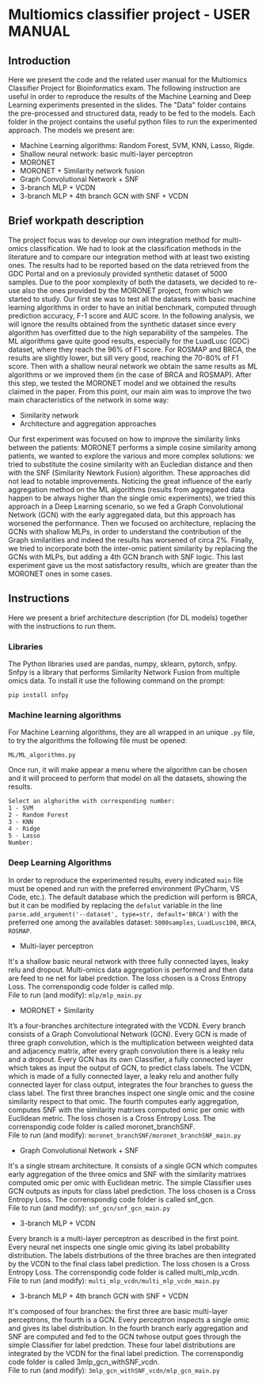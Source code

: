 # Multiomics classifier project - USER MANUAL
## Introduction
Here we present the code and the related user manual for the Multiomics Classifier Project for Bioinformatics exam. The following instruction are useful in order to reproduce the results of the Machine Learning and Deep Learning experiments presented in the slides. The "Data" folder contains the pre-processed and structured data, ready to be fed to the models. Each folder in the project contains the useful python files to run the experimented approach. The models we present are:
* Machine Learning algorithms: Random Forest, SVM, KNN, Lasso, Rigde.
* Shallow neural network: basic multi-layer perceptron
* MORONET
* MORONET + Similarity network fusion
* Graph Convolutional Network + SNF
* 3-branch MLP + VCDN
* 3-branch MLP + 4th branch GCN with SNF + VCDN

## Brief workpath description

The project focus was to develop our own integration method for multi-omics classification. We had to look at the classification methods in the literature and to compare our integration method with at least two existing ones. The results had to be reported based on the data retrieved from the GDC Portal and on a previosuly provided synthetic dataset of 5000 samples. Due to the poor xomplexity of both the datasets, we decided to re-use also the ones provided by the MORONET project, from which we started to study.  Our first ste was to test all the datasets with basic machine learning algorithms in order to have an initial benchmark, computed through prediction accuracy, F-1 score and AUC score. In the following analysis, we will ignore the results obtained from the synthetic dataset since every algorithm has overfitted due to the high separability of the sampeles.  The ML algorithms gave quite good results, especially for the LuadLusc (GDC) dataset, where they reach the 96% of F1 score. For ROSMAP and BRCA, the results are slightly lower, but sill very good, reaching the 70-80% of F1 score. Then with a shallow neural network we obtain the same results as ML algorithms or we improved them (in the case of BRCA and ROSMAP). After this step, we tested the MORONET model and we obtained the results claimed in the paper. From this point, our main aim was to improve the two main characteristics of the network in some way:
* Similarity network
* Architecture and aggregation approaches  
  
Our first experiment was focused on how to improve the similarity links between the patients: MORONET performs a simple cosine similarity among patients, we wanted to explore the various and more complex solutions: we tried to substitute the cosine similarity with an Eucledian distance and then with the SNF (Similarity Newtork Fusion) algorithm. These approaches did not lead to notable improvements.  Noticing the great influence of the early aggregation method on the ML algorithms (results from aggregated data happen to be always higher than the single omic experiments), we tried this approach in a Deep Learning scenario, so we fed a Graph Convolutional Network (GCN) with the early aggregated data, but this approach has worsened the performance. Then we focused on architecture, replacing the GCNs with shallow MLPs, in order to understand the contribution of the Graph similarities and indeed the results has worsened of circa 2%. Finally, we tried to incorporate both the inter-omic patient similarity by replacing the GCNs with MLPs, but adding a 4th GCN branch with SNF logic. This last experiment gave us the most satisfactory results, which are greater than the MORONET ones in some cases.

## Instructions
Here we present a brief architecture description (for DL models) together with the instructions to run them.
### Libraries
The Python libraries used are pandas, numpy, sklearn, pytorch, snfpy. Snfpy is a library that performs Similarity Network Fusion from multiple omics data. To install it use the following command on the prompt:
```
pip install snfpy
```


### Machine learning algorithms
For Machine Learning algorithms, they are all wrapped in an unique `.py` file, to try the algorithms the following file must be opened:
```
ML/ML_algorithms.py
```
Once run, it will make appear a menu where the algorithm can be chosen and it will proceed to perform that model on all the datasets, showing the results. 
```
Select an alghorithm with corresponding number:  
1 - SVM  
2 - Random Forest  
3 - KNN  
4 - Ridge  
5 - Lasso  
Number: 
```


### Deep Learning Algorithms
In order to reproduce the experimented results, every indicated `main` file must be opened and run with the preferred environment (PyCharm, VS Code, etc.). The default database which the prediction will perform is BRCA, but it can be modified by replacing the `defalut` variable in the line ```parse.add_argument('--dataset', type=str, default='BRCA')``` with the preferred one among the availables dataset: `5000samples`, `LuadLusc100`, `BRCA`, `ROSMAP`.

* Multi-layer perceptron

It's a shallow basic neural network with three fully connected layes, leaky relu and dropout. Multi-omics data aggregation is performed and then data are feed to ne net for label predction. The loss chosen is a Cross Entropy Loss.
The correnspondig code folder is called mlp.  
File to run (and modify): `mlp/mlp_main.py`


* MORONET + Similarity 

It’s a four-branches architecture integrated with the VCDN. Every branch consists of a Graph Convolutional Network (GCN). Every GCN is made of three graph   convolution, which is the multiplication between weighted data and adjacency matrix, after every graph convolution there is a leaky relu and a dropout. Every GCN has its own Classifier, a fully connected layer which takes as input the output of GCN, to predict class labels. The VCDN, which is made of a fully connected layer, a leaky relu and another fully connected layer for class output, integrates the four branches to guess the class label. The first three branches inspect one single omic and the  cosine similarity respect to that omic. The fourth computes early aggregation, computes SNF with the similarity matrixes computed omic per omic with Euclidean metric. The loss chosen is a Cross Entropy Loss.
The correnspondig code folder is called moronet_branchSNF.  
File to run (and modify): `moronet_branchSNF/moronet_branchSNF_main.py`


* Graph Convolutional Network + SNF

It's a single stream architecture. It consists of a single GCN which computes early aggregation of the three omics and SNF with the similarity matrixes computed omic per omic with Euclidean metric. The simple Classifier uses GCN outputs as inputs for class label prediction. The loss chosen is a Cross Entropy Loss. 
The correnspondig code folder is called snf_gcn.  
File to run (and modify): `snf_gcn/snf_gcn_main.py`

* 3-branch MLP + VCDN

Every branch is a multi-layer perceptron as described in the first point. Every neural net inspects one single omic giving its label probability distribution. The labels distrbutions of the three braches are then integrated by the VCDN to the final class label prediction. The loss chosen is a Cross Entropy Loss. The correnspondig code folder is called multi_mlp_vcdn.  
File to run (and modify): `multi_mlp_vcdn/multi_mlp_vcdn_main.py`

* 3-branch MLP + 4th branch GCN with SNF + VCDN

It's composed of four branches: the first three are basic multi-layer perceptrons, the fourth is a GCN. Every perceptron inspects a single omic and gives its label distribution. In the fourth branch early aggregation and SNF are computed and fed to the GCN twhose output goes through the simple Classifier for label predction. These four label distributions are integrated by the VCDN for the final label prediction. The correnspondig code folder is called 3mlp_gcn_withSNF_vcdn.  
File to run (and modify): `3mlp_gcn_withSNF_vcdn/mlp_gcn_main.py`

